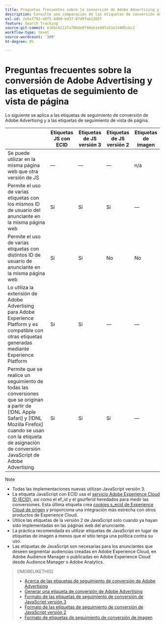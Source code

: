 ```yaml
---
title: Preguntas frecuentes sobre la conversión de Adobe Advertising y las etiquetas de seguimiento de vista de página
description: Consulte una comparación de las etiquetas de conversión de Adobe Advertising y de seguimiento de vista de página.
exl-id: 2e5ef792-e0f5-4409-bd37-87d9fab1265f
feature: Search Tracking
source-git-commit: e16bc62127a708de8f4deb1eddfa53a14405cbc2
workflow-type: tm+mt
source-wordcount: '309'
ht-degree: 0%

---
```


# Preguntas frecuentes sobre la conversión de Adobe Advertising y las etiquetas de seguimiento de vista de página

Lo siguiente se aplica a las etiquetas de seguimiento de conversión de Adobe Advertising y a las etiquetas de seguimiento de vista de página.

| | Etiquetas JS con ECID | Etiquetas de JS versión 3 | Etiquetas de JS versión 2 | Etiquetas de imagen |
| ---- | ---- | ---- | ---- | ---- |
| Se puede utilizar en la misma página web que otra versión de JS | — | — | — | n/a |
| Permite el uso de varias etiquetas con los mismos ID de usuario del anunciante en la misma página web | Sí | Sí | Sí | — |
| Permite el uso de varias etiquetas con distintos ID de usuario de anunciante en la misma página web | Sí | Sí | No | No |
| Lo utiliza la extensión de Adobe Advertising para Adobe Experience Platform y es compatible con otras etiquetas generadas mediante Experience Platform | Sí | Sí | — | — |
| Permite que se realice un seguimiento de todas las conversiones que se originan a partir de [!DNL Apple Safari] y [!DNL Mozilla Firefox] cuando se usan con la etiqueta de asignación de conversión JavaScript de Adobe Advertising | Sí | Sí | Sí | — |

<!-- add link to page on conversion mapping tag above? -->

>[!NOTE]
>
>* Todas las implementaciones nuevas utilizan JavaScript versión 3.
>* La etiqueta JavaScript con ECID usa el [servicio Adobe Experience Cloud ID (ECID)](https://experienceleague.adobe.com/docs/id-service/using/intro/overview.html), así como el ef_id y el gsurferid heredados para medir las conversiones. Esta última etiqueta crea [cookies s_ecid de Experience Cloud de origen](https://experienceleague.adobe.com/docs/core-services/interface/administration/ec-cookies/cookies-first-party.html) y proporciona una integración más estrecha con otros productos de Experience Cloud.
>* Utilice las etiquetas de la versión 2 de JavaScript solo cuando ya hayan sido implementadas en las páginas web del anunciante.
>* La práctica recomendada es utilizar etiquetas de JavaScript en lugar de etiquetas de imagen a menos que el sitio tenga una política contra su uso.
>* Las etiquetas de JavaScript son necesarias para los anunciantes que deseen segmentar audiencias creadas en Adobe Experience Cloud, en Adobe Audience Manager o publicadas en Adobe Experience Cloud desde Audience Manager o Adobe Analytics.

>[!MORELIKETHIS]
>
>* [Acerca de las etiquetas de seguimiento de conversión de Adobe Advertising](/help/search-social-commerce/tracking/conversion-tracking-advertising.md)
>* [Generar una etiqueta de conversión de Adobe Advertising](/help/search-social-commerce/tools/conversion-tag-generate.md)
>* [Formato de las etiquetas de seguimiento de conversión de JavaScript versión 3](/help/search-social-commerce/tracking/format-conversion-tag-jsv3.md)
>* [Formato de las etiquetas de seguimiento de conversión de JavaScript versión 2](/help/search-social-commerce/tracking/format-conversion-tag-jsv2.md)
>* [Formato de etiquetas de seguimiento de conversión de imagen](/help/search-social-commerce/tracking/format-conversion-tag-image.md)

<!-- add if I keep the file:  
>* The Adobe Advertising JavaScript conversion mapping tag
-->
